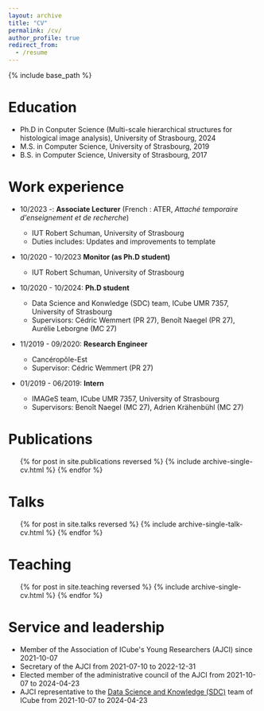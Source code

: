 ```yaml
---
layout: archive
title: "CV"
permalink: /cv/
author_profile: true
redirect_from:
  - /resume
---
```


{% include base_path %}

Education
======

* Ph.D in Conputer Science (Multi-scale hierarchical structures for histological image analysis), University of Strasbourg, 2024
* M.S. in Computer Science, University of Strasbourg, 2019
* B.S. in Computer Science, University of Strasbourg, 2017

Work experience
======

* 10/2023 -: **Associate Lecturer** (French : ATER, *Attaché temporaire d'enseignement et de recherche*)
  * IUT Robert Schuman, University of Strasbourg
  * Duties includes: Updates and improvements to template

* 10/2020 - 10/2023 **Monitor (as Ph.D student)**
  * IUT Robert Schuman, University of Strasbourg

* 10/2020 - 10/2024: **Ph.D student**
  * Data Science and Konwledge (SDC) team, ICube UMR 7357, University of Strasbourg
  * Supervisors: Cédric Wemmert (PR 27), Benoît Naegel (PR 27), Aurélie Leborgne (MC 27)

* 11/2019 - 09/2020: **Research Engineer**
  * Cancéropôle-Est
  * Supervisor: Cédric Wemmert (PR 27)

* 01/2019 - 06/2019: **Intern**
  * IMAGeS team, ICube UMR 7357, University of Strasbourg
  * Supervisors: Benoît Naegel (MC 27), Adrien Krähenbühl (MC 27)

Publications
======

  <ul>{% for post in site.publications reversed %}
    {% include archive-single-cv.html %}
  {% endfor %}</ul>
  
Talks
======

  <ul>{% for post in site.talks reversed %}
    {% include archive-single-talk-cv.html  %}
  {% endfor %}</ul>
  
Teaching
======

  <ul>{% for post in site.teaching reversed %}
    {% include archive-single-cv.html %}
  {% endfor %}</ul>
  
Service and leadership
======

* Member of the Association of ICube's Young Researchers (AJCI) since 2021-10-07
* Secretary of the AJCI from 2021-07-10 to 2022-12-31
* Elected member of the administrative council of the AJCI from 2021-10-07 to 2024-04-23
* AJCI representative to the [Data Science and Knowledge (SDC)](https://sdc.icube.unistra.fr/en/index.php/Home) team of ICube from 2021-10-07 to 2024-04-23
